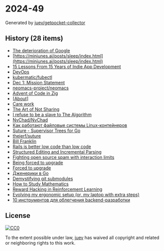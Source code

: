 # 2024-49

Generated by [juev/getpocket-collector](https://github.com/juev/getpocket-collector)

## History (28 items)

- [The deterioration of Google](https://www.baldurbjarnason.com/2024/the-deterioration-of-google/)
- [https://minjunes.ai/posts/sleep/index.html](https://minjunes.ai/posts/sleep/index.html)
- [15 Lessons From 15 Years of Indie App Development](http://lukaspetr.com/15-lessons-from-15-years-of-indie-app-development/)
- [DevOps](https://devops.pradumnasaraf.dev/)
- [kubermatic/fubectl](https://github.com/kubermatic/fubectl)
- [Dec 1: Mission Statement](https://www.fastmail.com/blog/mission-statement/)
- [neomacs-project/neomacs](https://github.com/neomacs-project/neomacs)
- [Advent of Code in Zig](https://kristoff.it/blog/advent-of-code-zig/)
- [[About]](https://adventofcode.com/2024/about)
- [Care work](https://everythingchanges.us/blog/care-work/)
- [The Art of Not Sharing](https://joanwestenberg.com/the-art-of-not-sharing)
- [I refuse to be a slave to The Algorithm](https://www.codingwithjesse.com/blog/i-refuse-to-be-a-slave-to-the-algorithm/)
- [NvChad/NvChad](https://github.com/NvChad/NvChad)
- [Как работают файловые системы Linux-контейнеров](https://habr.com/ru/companies/flant/articles/862252/)
- [Suture - Supervisor Trees for Go](http://www.jerf.org/iri/post/2930)
- [thejerf/suture](https://github.com/thejerf/suture)
- [Bill Franklin](https://bilbof.com/posts/kubernetes-on-hetzner)
- [Rails is better low code than low code](https://radanskoric.com/articles/rails-is-better-low-code-than-low-code)
- [Structured Editing and Incremental Parsing](https://tratt.net/laurie/blog/2024/structured_editing_and_incremental_parsing.html)
- [Fighting open source spam with interaction limits](https://cassidoo.co/post/oss-interaction-limits/)
- [Being forced to upgrade](https://cassidoo.co/post/forced-to-upgrade/)
- [Forced to upgrade](https://herman.bearblog.dev/forced-to-upgrade/)
- [Дженерики в Go](https://habr.com/ru/companies/beget/articles/862910/)
- [Demystifying git submodules](https://www.cyberdemon.org/2024/03/20/submodules.html)
- [How to Study Mathematics](https://www.math.uh.edu/~dblecher/pf2.html)
- [Reward Hacking in Reinforcement Learning](https://lilianweng.github.io/posts/2024-11-28-reward-hacking/)
- [Evolving my ergonomic setup (or, my laptop with extra steps)](https://ntietz.com/blog/evolving-ergo-setup/)
- [10 инструментов для облегчения backend-разработки](https://habr.com/ru/articles/863138/)

## License

[![CC0](https://mirrors.creativecommons.org/presskit/buttons/88x31/svg/cc-zero.svg)](https://creativecommons.org/publicdomain/zero/1.0/)

To the extent possible under law, [juev](https://github.com/juev) has waived all copyright and related or neighboring rights to this work.
